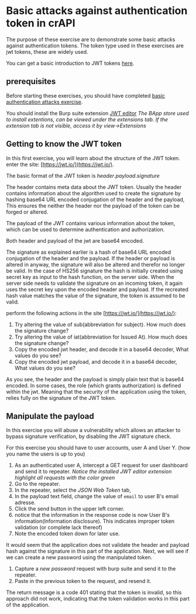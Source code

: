 # Basic attacks against authentication token in crAPI
The purpose of these exercise are to demonstrate some basic attacks against authentication tokens.
The token type used in these exercises are jwt tokens, these are widely used.

You can get a basic introduction to JWT tokens [here](https://auth0.com/docs/secure/tokens/json-web-tokens).

## prerequisites
Before starting these exercises, you should have completed [basic authentication attacks exercise](5_basic_Authentication_Attacks.md).

You should install the Burp suite extension [JWT editor](https://portswigger.net/burp/documentation/desktop/testing-workflow/session-management/jwts)
_The BApp store used to install extentions, can be viewed under the extensions tab. If the extension tab is not visible, access it by view->Extensions_


## Getting to know the JWT token
In this first exercise, you will learn about the structure of the JWT token.
enter the site: [https://jwt.io/](https://jwt.io/).

The basic format of the JWT token is _header_._payload_._signature_

The header contains meta data about the JWT token. Usually the header contains information about the algorithm used to create
the signature by hashing base64 URL encoded conjugation of the header and the payload, This ensures the neither the header nor
the payload of the token can be forged or altered.
  
The payload of the JWT contains various information about the token, which can be used to determine authentication and authorization.

Both header and payload of the jwt are base64 encoded.

The signature as explained earlier is a hash of base64 URL encoded conjugation of the header and the payload. 
If the header or payload is altered in anyway, the signature will also be altered and therefor no longer be valid.
In the case of HS256 signature the hash is initially created using secret key as input to the hash function, on the server side.
When the server side needs to validate the signature on an incoming token, it again uses the secret key upon the encoded header and payload.
If the recreated hash value matches the value of the signature, the token is assumed to be valid.

perform the following actions in the site [https://jwt.io/](https://jwt.io/):
1. Try altering the value of sub(abbreviation for subject). How much does the signature change?
2. Try altering the value of iat(abbreviation for Issued  At). How much does the signature change?
3. Copy the encoded jwt header, and decode it in a base64 decoder, What values do you see?
4. Copy the encoded jwt payload, and decode it in a base64 decoder, What values do you see?

As you see, the header and the payload is simply plain text that is base64 encoded. In some cases, the 
role (which grants authorization) is defined within the jwt. Meaning that the security of the application
using the token, relies fully on the signature of the JWT token.


## Manipulate the payload
In this exercise you will abuse a vulnerability which allows an attacker to bypass signature verification,
by disabling the JWT signature check. 

For this exercise you should have to user accounts, user A and User Y. (how you name the users is up to you)

1. As an authenticated user A, intercept a GET request for user dashboard and send it to repeater. 
_Notice the installed JWT editor extension highlight all requests with the color green_
2. Go to the repeater.
3. In the repeater, select the _JSON Web Token_ tab,
4. In the payload text field, change the value of `email` to user B's email adresse.
5. Click the send button in the upper left corner.
6. notice that the information in the response code is now User B's information(Information disclosure). This indicates improper token validation (or complete lack thereof)
7. Note the encoded token down for later use.

It would seem that the application does not validate the header and payload hash against
the signature in this part of the application.
Next, we will see if we can create a new password using the manipulated token.

1. Capture a _new password_ request with burp suite and send it to the repeater.
2. Paste in the previous token to the request, and resend it.

The return message is a code 401 stating that the token is invalid, so this approach did not work,
indicating that the token validation works in this part of the application.

